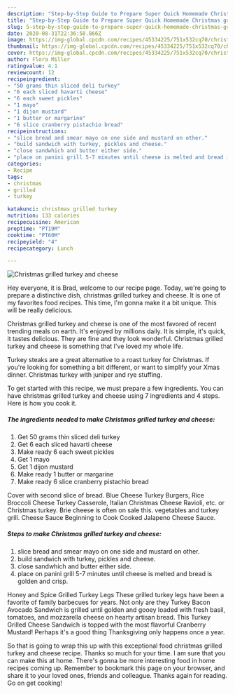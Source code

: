 ```yaml
---
description: "Step-by-Step Guide to Prepare Super Quick Homemade Christmas grilled turkey and cheese"
title: "Step-by-Step Guide to Prepare Super Quick Homemade Christmas grilled turkey and cheese"
slug: 5-step-by-step-guide-to-prepare-super-quick-homemade-christmas-grilled-turkey-and-cheese
date: 2020-08-31T22:36:58.866Z
image: https://img-global.cpcdn.com/recipes/45334225/751x532cq70/christmas-grilled-turkey-and-cheese-recipe-main-photo.jpg
thumbnail: https://img-global.cpcdn.com/recipes/45334225/751x532cq70/christmas-grilled-turkey-and-cheese-recipe-main-photo.jpg
cover: https://img-global.cpcdn.com/recipes/45334225/751x532cq70/christmas-grilled-turkey-and-cheese-recipe-main-photo.jpg
author: Flora Miller
ratingvalue: 4.1
reviewcount: 12
recipeingredient:
- "50 grams thin sliced deli turkey"
- "6 each sliced havarti cheese"
- "6 each sweet pickles"
- "1 mayo"
- "1 dijon mustard"
- "1 butter or margarine"
- "6 slice cranberry pistachio bread"
recipeinstructions:
- "slice bread and smear mayo on one side and mustard on other."
- "build sandwich with turkey, pickles and cheese."
- "close sandwhich and butter either side."
- "place on panini grill 5-7 minutes until cheese is melted and bread is golden and crisp."
categories:
- Recipe
tags:
- christmas
- grilled
- turkey

katakunci: christmas grilled turkey 
nutrition: 133 calories
recipecuisine: American
preptime: "PT19M"
cooktime: "PT60M"
recipeyield: "4"
recipecategory: Lunch

---
```



![Christmas grilled turkey and cheese](https://img-global.cpcdn.com/recipes/45334225/751x532cq70/christmas-grilled-turkey-and-cheese-recipe-main-photo.jpg)

Hey everyone, it is Brad, welcome to our recipe page. Today, we're going to prepare a distinctive dish, christmas grilled turkey and cheese. It is one of my favorites food recipes. This time, I'm gonna make it a bit unique. This will be really delicious.

Christmas grilled turkey and cheese is one of the most favored of recent trending meals on earth. It's enjoyed by millions daily. It is simple, it's quick, it tastes delicious. They are fine and they look wonderful. Christmas grilled turkey and cheese is something that I've loved my whole life.

Turkey steaks are a great alternative to a roast turkey for Christmas. If you&#39;re looking for something a bit different, or want to simplify your Xmas dinner. Christmas turkey with juniper and rye stuffing.


To get started with this recipe, we must prepare a few ingredients. You can have christmas grilled turkey and cheese using 7 ingredients and 4 steps. Here is how you cook it.

<!--inarticleads1-->

##### The ingredients needed to make Christmas grilled turkey and cheese:

1. Get 50 grams thin sliced deli turkey
1. Get 6 each sliced havarti cheese
1. Make ready 6 each sweet pickles
1. Get 1 mayo
1. Get 1 dijon mustard
1. Make ready 1 butter or margarine
1. Make ready 6 slice cranberry pistachio bread


Cover with second slice of bread. Blue Cheese Turkey Burgers, Rice Broccoli Cheese Turkey Casserole, Italian Christmas Cheese Ravioli, etc. or Christmas turkey. Brie cheese is often on sale this. vegetables and turkey grill. Cheese Sauce Beginning to Cook Cooked Jalapeno Cheese Sauce. 

<!--inarticleads2-->

##### Steps to make Christmas grilled turkey and cheese:

1. slice bread and smear mayo on one side and mustard on other.
1. build sandwich with turkey, pickles and cheese.
1. close sandwhich and butter either side.
1. place on panini grill 5-7 minutes until cheese is melted and bread is golden and crisp.


Honey and Spice Grilled Turkey Legs These grilled turkey legs have been a favorite of family barbecues for years. Not only are they Turkey Bacon Avocado Sandwich is grilled until golden and gooey loaded with fresh basil, tomatoes, and mozzarella cheese on hearty artisan bread. This Turkey Grilled Cheese Sandwich is topped with the most flavorful Cranberry Mustard! Perhaps it&#39;s a good thing Thanksgiving only happens once a year. 

So that is going to wrap this up with this exceptional food christmas grilled turkey and cheese recipe. Thanks so much for your time. I am sure that you can make this at home. There's gonna be more interesting food in home recipes coming up. Remember to bookmark this page on your browser, and share it to your loved ones, friends and colleague. Thanks again for reading. Go on get cooking!
